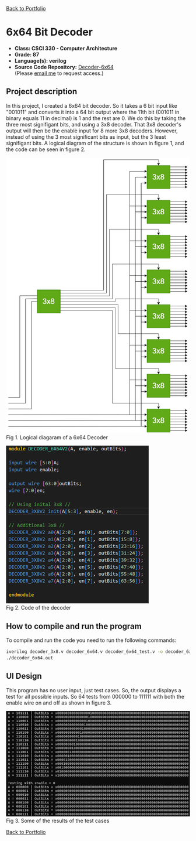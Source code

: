 [Back to Portfolio](../index.md)

6x64 Bit Decoder
===============

-   **Class: CSCI 330 - Computer Architecture** 
-   **Grade: 87** 
-   **Language(s): verilog** 
-   **Source Code Repository:** [Decoder-6x64](https://github.com/JaredAndraszek42/Decoder-6x64)  
    (Please [email me](mailto:JRAndraszek@csustudent.net?subject=GitHub%20Access) to request access.)

## Project description

In this project, I created a 6x64 bit decoder. So it takes a 6 bit input like "001011" and converts it into a 64 bit output where the 11th bit (001011 in binary equals 11 in decimal) is 1 and the rest are 0. We do this by taking the three most signifigant bits, and using a 3x8 decoder. That 3x8 decoder's output will then be the enable input for 8 more 3x8 decoders. However, instead of using the 3 most significant bits as input, but the 3 least signifigant bits. A logical diagram of the structure is shown in figure 1, and the code can be seen in figure 2.

![screenshot](../images/6x64_Decoder.png)
Fig 1. Logical diagaram of a 6x64 Decoder

![screenshot](../images/Decoder_Code.png)  
Fig 2. Code of the decoder

## How to compile and run the program

To compile and run the code you need to run the following commands:

```bash
iverilog decoder_3x8.v decoder_6x64.v decoder_6x64_test.v -o decoder_6x64.out
./decoder_6x64.out
```

## UI Design

This program has no user input, just test cases. So, the output displays a test for all possible inputs. So 64 tests from 000000 to 111111 with both the enable wire on and off as shown in figure 3.

![screenshot](../images/Decoder_results.png)  
Fig 3. Some of the results of the test cases

[Back to Portfolio](../index.md)
